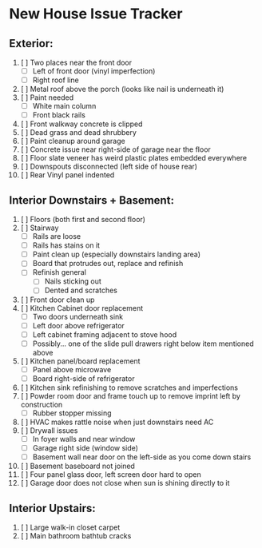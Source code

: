 # New House Issue Tracker

## Exterior:

1. [ ] Two places near the front door 
	- [ ] Left of front door (vinyl imperfection) 
	- [ ] Right roof line 
2. [ ] Metal roof above the porch (looks like nail is underneath it) 
3. [ ] Paint needed 
	- [ ] White main column 
	- [ ] Front black rails 
4. [ ] Front walkway concrete is clipped 
5. [ ] Dead grass and dead shrubbery 
6. [ ] Paint cleanup around garage 
7. [ ] Concrete issue near right-side of garage near the floor 
8. [ ] Floor slate veneer has weird plastic plates embedded everywhere 
9. [ ] Downspouts disconnected (left side of house rear) 
10. [ ] Rear Vinyl panel indented 

## Interior Downstairs + Basement:

1. [ ] Floors (both first and second floor) 
2. [ ] Stairway 
	- [ ] Rails are loose 
	- [ ] Rails has stains on it 
	- [ ] Paint clean up (especially downstairs landing area) 
	- [ ] Board that protrudes out, replace and refinish 
	- [ ] Refinish general 
 		- [ ] Nails sticking out 
 		- [ ] Dented and scratches 
3. [ ] Front door clean up 
4. [ ] Kitchen Cabinet door replacement 
	- [ ] Two doors underneath sink
	- [ ] Left door above refrigerator
	- [ ] Left cabinet framing adjacent to stove hood
	- [ ] Possibly... one of the slide pull drawers right below item mentioned above
5. [ ] Kitchen panel/board replacement 
	- [ ] Panel above microwave 
	- [ ] Board right-side of refrigerator 
6. [ ] Kitchen sink refinishing to remove scratches and imperfections 
7. [ ] Powder room door and frame touch up to remove imprint left by construction 
	- [ ] Rubber stopper missing 
8. [ ] HVAC makes rattle noise when just downstairs need AC 
9. [ ] Drywall issues 
	- [ ] In foyer walls and near window 
	- [ ] Garage right side (window side) 
	- [ ] Basement wall near door on the left-side as you come down stairs 
10. [ ] Basement baseboard not joined 
11. [ ] Four panel glass door, left screen door hard to open 
12. [ ] Garage door does not close when sun is shining directly to it 

## Interior Upstairs:

1. [ ] Large walk-in closet carpet 
2. [ ] Main bathroom bathtub cracks 
